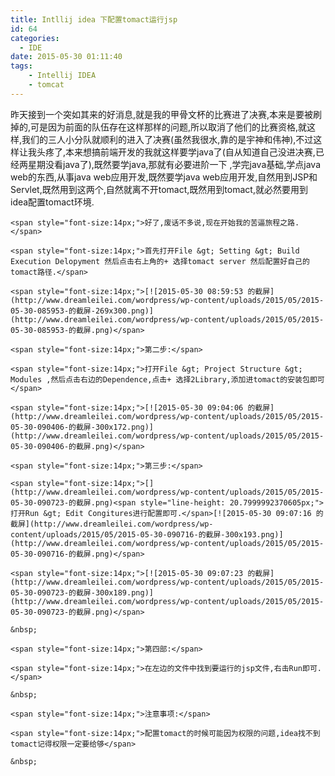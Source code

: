 ```yaml
---
title: Intllij idea 下配置tomact运行jsp
id: 64
categories:
  - IDE
date: 2015-05-30 01:11:40
tags: 
	- Intellij IDEA
	- tomcat 
---
```


<span style="font-size:14px;">昨天接到一个突如其来的好消息,就是我的甲骨文杯的比赛进了决赛,本来是要被刷掉的,可是因为前面的队伍存在这样那样的问题,所以取消了他们的比赛资格,就这样,我们的三人小分队就顺利的进入了决赛(虽然我很水,靠的是宇神和伟神),不过这样让我头疼了,本来想搞前端开发的我就这样要学java了(自从知道自己没进决赛,已经两星期没看java了),既然要学java,那就有必要进阶一下 ,学完java基础,学点java web的东西,从事java web应用开发,既然要学java web应用开发,自然用到JSP和Servlet,既然用到这两个,自然就离不开tomact,既然用到tomact,就必然要用到idea配置tomact环境.</span>

	<span style="font-size:14px;">好了,废话不多说,现在开始我的苦逼旅程之路.</span>

	<span style="font-size:14px;">首先打开File &gt; Setting &gt; Build Execution Delopyment 然后点击右上角的+ 选择tomact server 然后配置好自己的tomact路径.</span>

	<span style="font-size:14px;">[![2015-05-30 08:59:53 的截屏](http://www.dreamleilei.com/wordpress/wp-content/uploads/2015/05/2015-05-30-085953-的截屏-269x300.png)](http://www.dreamleilei.com/wordpress/wp-content/uploads/2015/05/2015-05-30-085953-的截屏.png)</span>

	<span style="font-size:14px;">第二步:</span>

	<span style="font-size:14px;">打开File &gt; Project Structure &gt; Modules ,然后点击右边的Dependence,点击+ 选择2Library,添加进tomact的安装包即可</span>

	<span style="font-size:14px;">[![2015-05-30 09:04:06 的截屏](http://www.dreamleilei.com/wordpress/wp-content/uploads/2015/05/2015-05-30-090406-的截屏-300x172.png)](http://www.dreamleilei.com/wordpress/wp-content/uploads/2015/05/2015-05-30-090406-的截屏.png)</span>

	<span style="font-size:14px;">第三步:</span>

	<span style="font-size:14px;">[​](http://www.dreamleilei.com/wordpress/wp-content/uploads/2015/05/2015-05-30-090723-的截屏.png)<span style="line-height: 20.7999992370605px;">打开Run &gt; Edit Congitures进行配置即可.</span>[![2015-05-30 09:07:16 的截屏](http://www.dreamleilei.com/wordpress/wp-content/uploads/2015/05/2015-05-30-090716-的截屏-300x193.png)](http://www.dreamleilei.com/wordpress/wp-content/uploads/2015/05/2015-05-30-090716-的截屏.png)</span>

	<span style="font-size:14px;">[![2015-05-30 09:07:23 的截屏](http://www.dreamleilei.com/wordpress/wp-content/uploads/2015/05/2015-05-30-090723-的截屏-300x189.png)](http://www.dreamleilei.com/wordpress/wp-content/uploads/2015/05/2015-05-30-090723-的截屏.png)</span>

	&nbsp;

	<span style="font-size:14px;">第四部:</span>

	<span style="font-size:14px;">在左边的文件中找到要运行的jsp文件,右击Run即可.</span>

	&nbsp;

	<span style="font-size:14px;">注意事项:</span>

	<span style="font-size:14px;">配置tomact的时候可能因为权限的问题,idea找不到tomact记得权限一定要给够</span>

	&nbsp;